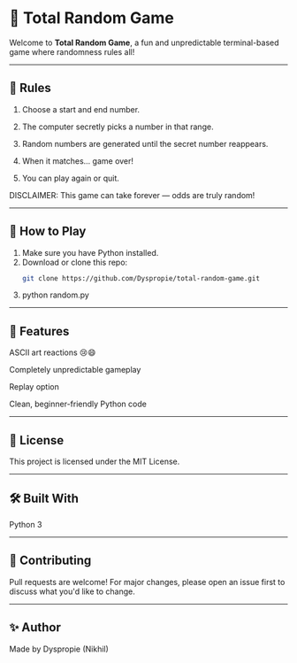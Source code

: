 # 🎲 Total Random Game

Welcome to **Total Random Game**, a fun and unpredictable terminal-based game where randomness rules all!

---

## 📜 Rules
1. Choose a start and end number.

2. The computer secretly picks a number in that range.

3. Random numbers are generated until the secret number reappears.

4. When it matches... game over!

5. You can play again or quit.

DISCLAIMER: This game can take forever — odds are truly random!

---

## 🚀 How to Play

1. Make sure you have Python installed.
2. Download or clone this repo:
   ```bash
   git clone https://github.com/Dyspropie/total-random-game.git
3. python random.py

---

## 🤖 Features
ASCII art reactions 😢😄

Completely unpredictable gameplay

Replay option

Clean, beginner-friendly Python code

---

## 📄 License
This project is licensed under the MIT License.

---

## 🛠 Built With
Python 3

---

## 🙌 Contributing
Pull requests are welcome! For major changes, please open an issue first to discuss what you'd like to change.

---

## ✨ Author
Made by Dyspropie (Nikhil)